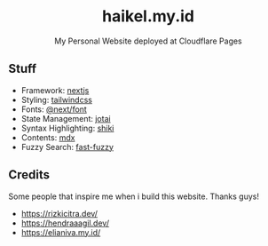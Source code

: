 <div align="center">
  <h1>haikel.my.id</h1>
  <p>My Personal Website deployed at Cloudflare Pages</p>
</div>

## Stuff

- Framework: [nextjs](https://nextjs.org/)
- Styling: [tailwindcss](https://tailwindcss.com/)
- Fonts: [@next/font](https://nextjs.org/docs/basic-features/font-optimization)
- State Management: [jotai](https://jotai.org/)
- Syntax Highlighting: [shiki](https://shiki.matsu.io/)
- Contents: [mdx](https://mdxjs.com/)
- Fuzzy Search: [fast-fuzzy](https://github.com/EthanRutherford/fast-fuzzy)

## Credits

Some people that inspire me when i build this website. Thanks guys!

- https://rizkicitra.dev/
- https://hendraaagil.dev/
- https://elianiva.my.id/
